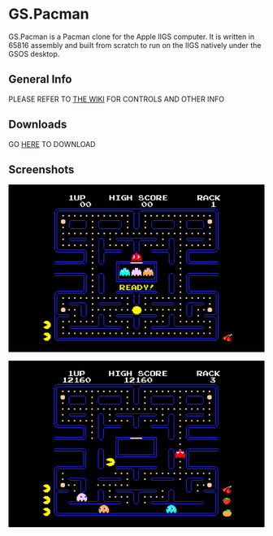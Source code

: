 # GS.Pacman
GS.Pacman is a Pacman clone for the Apple IIGS computer. It is written in 65816 assembly and built from scratch to run on the IIGS natively under the GSOS desktop.

## General Info
PLEASE REFER TO [THE WIKI](https://github.com/peterhirschberg/GS.Pacman/wiki) FOR CONTROLS AND OTHER INFO

## Downloads
GO [HERE](https://github.com/peterhirschberg/GS.Pacman/releases) TO DOWNLOAD

## Screenshots

![screenshot](screenshot1.png)

![screenshot](screenshot2.png)

